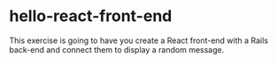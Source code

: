 # hello-react-front-end
This exercise is going to have you create a React front-end with a Rails back-end and connect them to display a random message.

